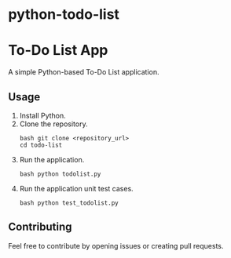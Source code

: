 # python-todo-list

# To-Do List App

A simple Python-based To-Do List application.

## Usage

1. Install Python.
2. Clone the repository.
   ```
   bash git clone <repository_url>
   cd todo-list
   ```
3. Run the application.
   ```
   bash python todolist.py
   ```
4. Run the application unit test cases.
   ```
   bash python test_todolist.py
   ```

## Contributing

Feel free to contribute by opening issues or creating pull requests.
